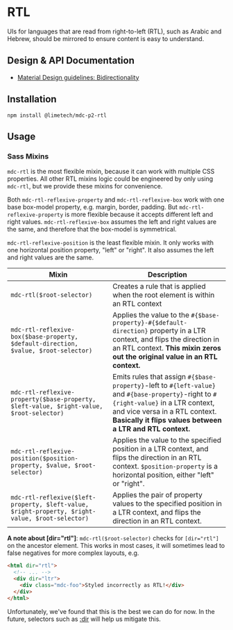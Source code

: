 <!--docs:
title: "RTL"
layout: detail
section: components
excerpt: "Right-to-left and bi-directional text layout via SCSS helpers."
path: /catalog/rtl/
-->

# RTL

UIs for languages that are read from right-to-left (RTL), such as Arabic and Hebrew, should be mirrored to ensure content is easy to understand.

## Design & API Documentation

<ul class="icon-list">
  <li class="icon-list-item icon-list-item--spec">
    <a href="https://material.io/go/design-bidirectionality">Material Design guidelines: Bidirectionality</a>
  </li>
</ul>

## Installation

```
npm install @limetech/mdc-p2-rtl
```

## Usage

### Sass Mixins

`mdc-rtl` is the most flexible mixin, because it can work with multiple CSS properties. All other RTL mixins logic could be engineered by only using `mdc-rtl`, but we provide these mixins for convenience.

Both `mdc-rtl-reflexive-property` and `mdc-rtl-reflexive-box` work with one base box-model property, e.g. margin, border, padding. But `mdc-rtl-reflexive-property` is more flexible because it accepts different left and right values. `mdc-rtl-reflexive-box` assumes the left and right values are the same, and therefore that the box-model is symmetrical.

`mdc-rtl-reflexive-position` is the least flexible mixin. It only works with one horizontal position property, "left" or "right". It also assumes the left and right values are the same.

| Mixin | Description |
| ----------------------------------------------- | - |
| `mdc-rtl($root-selector)` | Creates a rule that is applied when the root element is within an RTL context |
| `mdc-rtl-reflexive-box($base-property, $default-direction, $value, $root-selector)` | Applies the value to the `#{$base-property}-#{$default-direction}` property  in a LTR context, and flips the direction in an RTL context. **This mixin zeros out the original value in an RTL context.**  |
| `mdc-rtl-reflexive-property($base-property, $left-value, $right-value, $root-selector)` | Emits rules that assign `#{$base-property}`-left to `#{left-value}` and `#{base-property}`-right to `#{right-value}` in a LTR context, and vice versa in a RTL context. **Basically it flips values between a LTR and RTL context.** |
| `mdc-rtl-reflexive-position($position-property, $value, $root-selector)` | Applies the value to the specified position in a LTR context, and flips the direction in an RTL context. `$position-property` is a horizontal position, either "left" or "right". |
| `mdc-rtl-reflexive($left-property, $left-value, $right-property, $right-value, $root-selector)` | Applies the pair of property values to the specified position in a LTR context, and flips the direction in an RTL context. |

**A note about [dir="rtl"]**: `mdc-rtl($root-selector)` checks for `[dir="rtl"]` on the ancestor element. This works in most cases, it will sometimes lead to false negatives for more complex layouts, e.g.

```html
<html dir="rtl">
  <!-- ... -->
  <div dir="ltr">
    <div class="mdc-foo">Styled incorrectly as RTL!</div>
  </div>
</html>
```

Unfortunately, we've found that this is the best we can do for now. In the future, selectors such as [:dir](http://mdn.io/:dir) will help us mitigate this.
